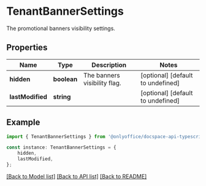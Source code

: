 # TenantBannerSettings

The promotional banners visibility settings.

## Properties

Name | Type | Description | Notes
------------ | ------------- | ------------- | -------------
**hidden** | **boolean** | The banners visibility flag. | [optional] [default to undefined]
**lastModified** | **string** |  | [optional] [default to undefined]

## Example

```typescript
import { TenantBannerSettings } from '@onlyoffice/docspace-api-typescript';

const instance: TenantBannerSettings = {
    hidden,
    lastModified,
};
```

[[Back to Model list]](../README.md#documentation-for-models) [[Back to API list]](../README.md#documentation-for-api-endpoints) [[Back to README]](../README.md)
